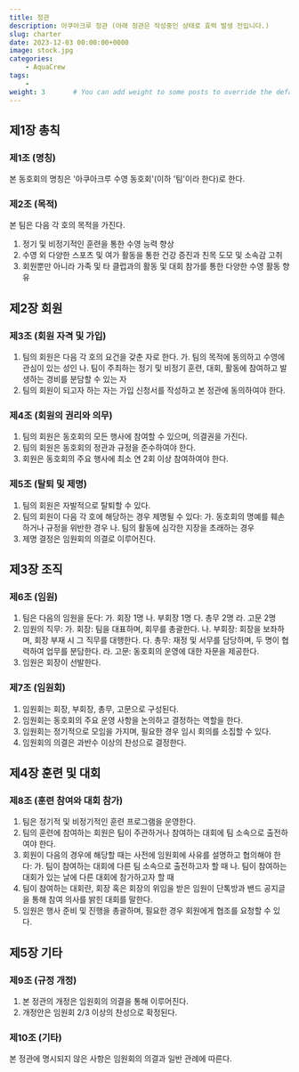 ```yaml
---
title: 정관
description: 아쿠아크루 정관 (아래 정관은 작성중인 상태로 효력 발생 전입니다.)
slug: charter
date: 2023-12-03 00:00:00+0000
image: stock.jpg
categories:
    - AquaCrew
tags:
    - 
weight: 3       # You can add weight to some posts to override the default sorting (date descending)
---
```



## 제1장 총칙

### 제1조 (명칭)
본 동호회의 명칭은 '아쿠아크루 수영 동호회'(이하 '팀'이라 한다)로 한다.

### 제2조 (목적)
본 팀은 다음 각 호의 목적을 가진다.
1. 정기 및 비정기적인 훈련을 통한 수영 능력 향상
2. 수영 외 다양한 스포츠 및 여가 활동을 통한 건강 증진과 친목 도모 및 소속감 고취
3. 회원뿐만 아니라 가족 및 타 클럽과의 활동 및 대회 참가를 통한 다양한 수영 활동 향유

## 제2장 회원

### 제3조 (회원 자격 및 가입)
1. 팀의 회원은 다음 각 호의 요건을 갖춘 자로 한다.
   가. 팀의 목적에 동의하고 수영에 관심이 있는 성인
   나. 팀이 주최하는 정기 및 비정기 훈련, 대회, 활동에 참여하고 발생하는 경비를 분담할 수 있는 자
2. 팀의 회원이 되고자 하는 자는 가입 신청서를 작성하고 본 정관에 동의하여야 한다.

### 제4조 (회원의 권리와 의무)
1. 팀의 회원은 동호회의 모든 행사에 참여할 수 있으며, 의결권을 가진다.
2. 팀의 회원은 동호회의 정관과 규정을 준수하여야 한다.
3. 회원은 동호회의 주요 행사에 최소 연 2회 이상 참여하여야 한다.

### 제5조 (탈퇴 및 제명)
1. 팀의 회원은 자발적으로 탈퇴할 수 있다.
2. 팀의 회원이 다음 각 호에 해당하는 경우 제명될 수 있다:
   가. 동호회의 명예를 훼손하거나 규정을 위반한 경우
   나. 팀의 활동에 심각한 지장을 초래하는 경우
3. 제명 결정은 임원회의 의결로 이루어진다.

## 제3장 조직

### 제6조 (임원)
1. 팀은 다음의 임원을 둔다:
   가. 회장 1명
   나. 부회장 1명
   다. 총무 2명
   라. 고문 2명
2. 임원의 직무:
   가. 회장: 팀을 대표하며, 회무를 총괄한다.
   나. 부회장: 회장을 보좌하며, 회장 부재 시 그 직무를 대행한다.
   다. 총무: 재정 및 서무를 담당하며, 두 명이 협력하여 업무를 분담한다.
   라. 고문: 동호회의 운영에 대한 자문을 제공한다.
3. 임원은 회장이 선발한다.

### 제7조 (임원회)
1. 임원회는 회장, 부회장, 총무, 고문으로 구성된다.
2. 임원회는 동호회의 주요 운영 사항을 논의하고 결정하는 역할을 한다.
3. 임원회는 정기적으로 모임을 가지며, 필요한 경우 임시 회의를 소집할 수 있다.
4. 임원회의 의결은 과반수 이상의 찬성으로 결정한다.

## 제4장 훈련 및 대회

### 제8조 (훈련 참여와 대회 참가)
1. 팀은 정기적 및 비정기적인 훈련 프로그램을 운영한다.
2. 팀의 훈련에 참여하는 회원은 팀이 주관하거나 참여하는 대회에 팀 소속으로 출전하여야 한다.
3. 회원이 다음의 경우에 해당할 때는 사전에 임원회에 사유를 설명하고 협의해야 한다:
   가. 팀이 참여하는 대회에 다른 팀 소속으로 출전하고자 할 때
   나. 팀이 참여하는 대회가 있는 날에 다른 대회에 참가하고자 할 때
4. 팀이 참여하는 대회란, 회장 혹은 회장의 위임을 받은 임원이 단톡방과 밴드 공지글을 통해 참여 의사를 밝힌 대회를 말한다.
5. 임원은 행사 준비 및 진행을 총괄하며, 필요한 경우 회원에게 협조를 요청할 수 있다.

## 제5장 기타

### 제9조 (규정 개정)
1. 본 정관의 개정은 임원회의 의결을 통해 이루어진다.
2. 개정안은 임원회 2/3 이상의 찬성으로 확정된다.

### 제10조 (기타)
본 정관에 명시되지 않은 사항은 임원회의 의결과 일반 관례에 따른다.

